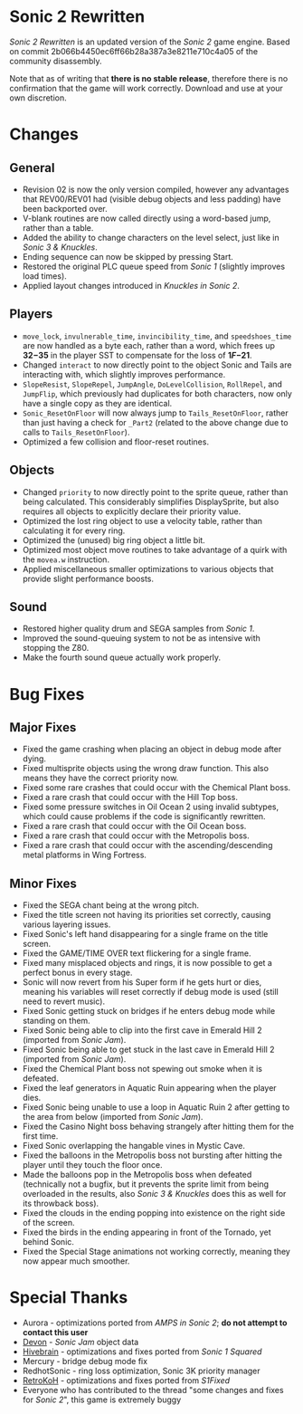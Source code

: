# Sonic 2 Rewritten
_Sonic 2 Rewritten_ is an updated version of the _Sonic 2_ game engine. Based on commit 2b066b4450ec6ff66b28a387a3e8211e710c4a05 of the community disassembly.

Note that as of writing that **there is no stable release**, therefore there is no confirmation that the game will work correctly. Download and use at your own discretion.

# Changes
## General
* Revision 02 is now the only version compiled, however any advantages that REV00/REV01 had (visible debug objects and less padding) have been backported over.
* V-blank routines are now called directly using a word-based jump, rather than a table.
* Added the ability to change characters on the level select, just like in _Sonic 3 & Knuckles_.
* Ending sequence can now be skipped by pressing Start.
* Restored the original PLC queue speed from _Sonic 1_ (slightly improves load times).
* Applied layout changes introduced in _Knuckles in Sonic 2_.

## Players
* `move_lock`, `invulnerable_time`, `invincibility_time`, and `speedshoes_time` are now handled as a byte each, rather than a word, which frees up **$32-$35** in the player SST to compensate for the loss of **$1F-$21**.
* Changed `interact` to now directly point to the object Sonic and Tails are interacting with, which slightly improves performance.
* `SlopeResist`, `SlopeRepel`, `JumpAngle`, `DoLevelCollision`, `RollRepel`, and `JumpFlip`, which previously had duplicates for both characters, now only have a single copy as they are identical.
* `Sonic_ResetOnFloor` will now always jump to `Tails_ResetOnFloor`, rather than just having a check for `_Part2` (related to the above change due to calls to `Tails_ResetOnFloor`).
* Optimized a few collision and floor-reset routines.

## Objects
* Changed `priority` to now directly point to the sprite queue, rather than being calculated. This considerably simplifies DisplaySprite, but also requires all objects to explicitly declare their priority value.
* Optimized the lost ring object to use a velocity table, rather than calculating it for every ring.
* Optimized the (unused) big ring object a little bit.
* Optimized most object move routines to take advantage of a quirk with the `movea.w` instruction.
* Applied miscellaneous smaller optimizations to various objects that provide slight performance boosts.

## Sound
* Restored higher quality drum and SEGA samples from _Sonic 1_.
* Improved the sound-queuing system to not be as intensive with stopping the Z80.
* Make the fourth sound queue actually work properly.

# Bug Fixes
## Major Fixes
* Fixed the game crashing when placing an object in debug mode after dying.
* Fixed multisprite objects using the wrong draw function. This also means they have the correct priority now.
* Fixed some rare crashes that could occur with the Chemical Plant boss.
* Fixed a rare crash that could occur with the Hill Top boss.
* Fixed some pressure switches in Oil Ocean 2 using invalid subtypes, which could cause problems if the code is significantly rewritten.
* Fixed a rare crash that could occur with the Oil Ocean boss.
* Fixed a rare crash that could occur with the Metropolis boss.
* Fixed a rare crash that could occur with the ascending/descending metal platforms in Wing Fortress.

## Minor Fixes
* Fixed the SEGA chant being at the wrong pitch.
* Fixed the title screen not having its priorities set correctly, causing various layering issues.
* Fixed Sonic's left hand disappearing for a single frame on the title screen.
* Fixed the GAME/TIME OVER text flickering for a single frame.
* Fixed many misplaced objects and rings, it is now possible to get a perfect bonus in every stage.
* Sonic will now revert from his Super form if he gets hurt or dies, meaning his variables will reset correctly if debug mode is used (still need to revert music).
* Fixed Sonic getting stuck on bridges if he enters debug mode while standing on them.
* Fixed Sonic being able to clip into the first cave in Emerald Hill 2 (imported from _Sonic Jam_).
* Fixed Sonic being able to get stuck in the last cave in Emerald Hill 2 (imported from _Sonic Jam_).
* Fixed the Chemical Plant boss not spewing out smoke when it is defeated.
* Fixed the leaf generators in Aquatic Ruin appearing when the player dies.
* Fixed Sonic being unable to use a loop in Aquatic Ruin 2 after getting to the area from below (imported from _Sonic Jam_).
* Fixed the Casino Night boss behaving strangely after hitting them for the first time.
* Fixed Sonic overlapping the hangable vines in Mystic Cave.
* Fixed the balloons in the Metropolis boss not bursting after hitting the player until they touch the floor once.
* Made the balloons pop in the Metropolis boss when defeated (technically not a bugfix, but it prevents the sprite limit from being overloaded in the results, also _Sonic 3 & Knuckles_ does this as well for its throwback boss).
* Fixed the clouds in the ending popping into existence on the right side of the screen.
* Fixed the birds in the ending appearing in front of the Tornado, yet behind Sonic.
* Fixed the Special Stage animations not working correctly, meaning they now appear much smoother.

# Special Thanks
* Aurora - optimizations ported from _AMPS in Sonic 2_; **do not attempt to contact this user**
* [Devon](https://github.com/Ralakimus) - _Sonic Jam_ object data
* [Hivebrain](https://github.com/cvghivebrain/Sonic1sq) - optimizations and fixes ported from _Sonic 1 Squared_
* Mercury - bridge debug mode fix
* RedhotSonic - ring loss optimization, Sonic 3K priority manager
* [RetroKoH](https://github.com/RetroKoH/S1Fixed) - optimizations and fixes ported from _S1Fixed_
* Everyone who has contributed to the thread "some changes and fixes for _Sonic 2_", this game is extremely buggy
